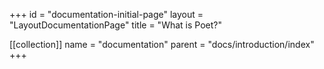 +++
id = "documentation-initial-page"
layout = "LayoutDocumentationPage"
title = "What is Poet?"

[[collection]]
name = "documentation"
parent = "docs/introduction/index"
+++

